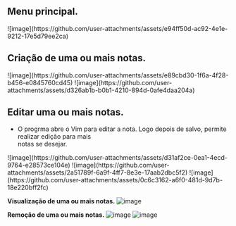 <h2>Menu principal.</h2>
![image](https://github.com/user-attachments/assets/e94ff50d-ac92-4e1e-9212-17e5d79ee2ca)

<h2>Criação de uma ou mais notas.</h2>
![image](https://github.com/user-attachments/assets/e89cbd30-1f6a-4f28-b456-e0845760cd45)
![image](https://github.com/user-attachments/assets/d326ab1b-b0b1-4210-894d-0afe4daa204a)

<h2>Editar uma ou mais notas.</h2>
<ul>
<li>O progrma abre o Vim para editar a nota. Logo depois de salvo, permite realizar edição para mais<br>
     notas se desejar.</li>
     </ul>
![image](https://github.com/user-attachments/assets/d31af2ce-0ea1-4ecd-9764-e28573ce104e)
![image](https://github.com/user-attachments/assets/2a51789f-6a9f-4ff7-8e3e-17aab2dbc5f2)
![image](https://github.com/user-attachments/assets/0c6c3162-a6f0-481d-9d7b-18e220bff2fc)

**Visualização de uma ou mais notas.**
![image](https://github.com/user-attachments/assets/3fc7626b-de99-49ae-b619-bfb66d57f915)

**Remoção de uma ou mais notas.**
![image](https://github.com/user-attachments/assets/b66f6d26-9e70-4973-80b1-6b921603aa27)
![image](https://github.com/user-attachments/assets/4e5f57c4-a6a5-4138-a969-d60d581ea058)




